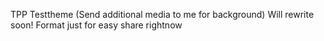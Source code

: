 TPP Testtheme (Send additional media to me for background)
Will rewrite soon! Format just for easy share rightnow
